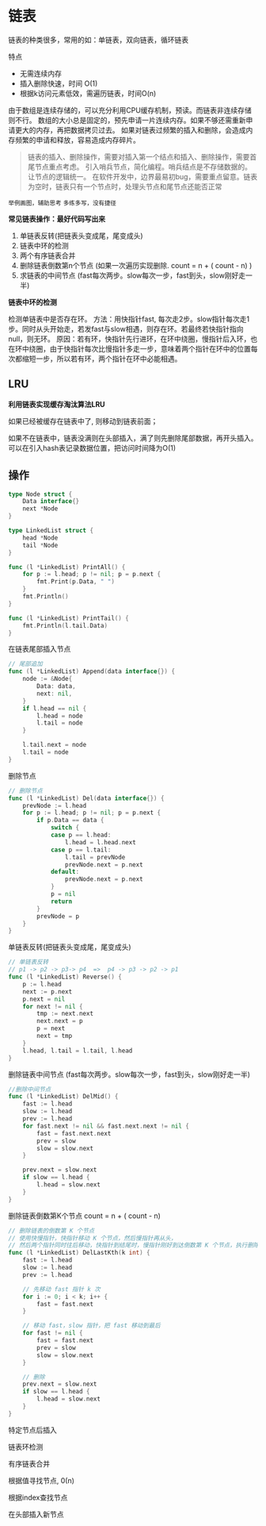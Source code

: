 # 链表



链表的种类很多，常用的如：单链表，双向链表，循环链表

特点

- 无需连续内存
- 插入删除快速，时间 O(1)
- 根据k访问元素低效，需遍历链表，时间O(n)

由于数组是连续存储的，可以充分利用CPU缓存机制，预读。而链表非连续存储则不行。
数组的大小总是固定的，预先申请一片连续内存。如果不够还需重新申请更大的内存，再把数据拷贝过去。
如果对链表过频繁的插入和删除，会造成内存频繁的申请和释放，容易造成内存碎片。



> 链表的插入、删除操作，需要对插入第一个结点和插入、删除操作，需要首尾节点重点考虑。
> 引入哨兵节点，简化编程。哨兵结点是不存储数据的。让节点的逻辑统一。
> 在软件开发中，边界最易初bug，需要重点留意。链表为空时，链表只有一个节点时，处理头节点和尾节点还能否正常

`举例画图，辅助思考`
`多练多写，没有捷径`

**常见链表操作：最好代码写出来**

1. 单链表反转(把链表头变成尾，尾变成头)
2. 链表中环的检测
3. 两个有序链表合并
4. 删除链表倒数第n个节点 (如果一次遍历实现删除.  count = n + ( count - n)  )
5. 求链表的中间节点 (fast每次两步。slow每次一步，fast到头，slow刚好走一半)

**链表中环的检测**

检测单链表中是否存在环。
方法：用快指针fast, 每次走2步。slow指针每次走1步。同时从头开始走，若发fast与slow相遇，则存在环。若最终若快指针指向null，则无环。
原因：若有环，快指针先行进环，在环中绕圈，慢指针后入环，也在环中绕圈，由于快指针每次比慢指针多走一步，意味着两个指针在环中的位置每次都缩短一步，所以若有环，两个指针在环中必能相遇。



## LRU

**利用链表实现缓存淘汰算法LRU**

如果已经被缓存在链表中了, 则移动到链表前面；

如果不在链表中，链表没满则在头部插入，满了则先删除尾部数据，再开头插入。可以在引入hash表记录数据位置，把访问时间降为O(1)



## 操作

```go
type Node struct {
	Data interface{}
	next *Node
}

type LinkedList struct {
	head *Node
	tail *Node
}

func (l *LinkedList) PrintAll() {
	for p := l.head; p != nil; p = p.next {
		fmt.Print(p.Data, " ")
	}
	fmt.Println()
}

func (l *LinkedList) PrintTail() {
	fmt.Println(l.tail.Data)
}
```



在链表尾部插入节点

```go
// 尾部追加
func (l *LinkedList) Append(data interface{}) {
	node := &Node{
		Data: data,
		next: nil,
	}
	if l.head == nil {
		l.head = node
		l.tail = node
	}

	l.tail.next = node
	l.tail = node
}
```



删除节点

```go
// 删除节点
func (l *LinkedList) Del(data interface{}) {
	prevNode := l.head
	for p := l.head; p != nil; p = p.next {
		if p.Data == data {
			switch {
			case p == l.head:
				l.head = l.head.next
			case p == l.tail:
				l.tail = prevNode
				prevNode.next = p.next
			default:
				prevNode.next = p.next
			}
			p = nil
			return
		}
		prevNode = p
	}
}
```



单链表反转(把链表头变成尾，尾变成头)

```go
// 单链表反转
// p1 -> p2 -> p3-> p4  =>  p4 -> p3 -> p2 -> p1
func (l *LinkedList) Reverse() {
	p := l.head
	next := p.next
	p.next = nil
	for next != nil {
		tmp := next.next
		next.next = p
		p = next
		next = tmp
	}
	l.head, l.tail = l.tail, l.head
}
```



删除链表中间节点 (fast每次两步。slow每次一步，fast到头，slow刚好走一半)

```go
//删除中间节点
func (l *LinkedList) DelMid() {
	fast := l.head
	slow := l.head
	prev := l.head
	for fast.next != nil && fast.next.next != nil {
		fast = fast.next.next
		prev = slow
		slow = slow.next
	}

	prev.next = slow.next
	if slow == l.head {
		l.head = slow.next
	}
}
```



删除链表倒数第K个节点 count = n + ( count - n)

```go
// 删除链表的倒数第 K 个节点
// 使用快慢指针，快指针移动 K 个节点，然后慢指针再从头，
// 然后两个指针同时往后移动，快指针到结尾时，慢指针刚好到达倒数第 K 个节点，执行删除
func (l *LinkedList) DelLastKth(k int) {
	fast := l.head
	slow := l.head
	prev := l.head

	// 先移动 fast 指针 k 次
	for i := 0; i < k; i++ {
		fast = fast.next
	}

	// 移动 fast，slow 指针，把 fast 移动到最后
	for fast != nil {
		fast = fast.next
		prev = slow
		slow = slow.next
	}

	// 删除
	prev.next = slow.next
	if slow == l.head {
		l.head = slow.next
	}
}
```



特定节点后插入

链表环检测

有序链表合并

根据值寻找节点, 0(n)

根据index查找节点

在头部插入新节点